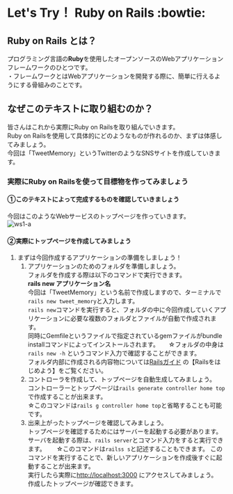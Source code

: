 # Let's Try！ Ruby on Rails :bowtie:
## Ruby on Rails とは？
プログラミング言語の**Ruby**を使用したオープンソースのWebアプリケーションフレームワークのひとつです。   
・フレームワークとはWebアプリケーションを開発する際に、簡単に行えるようにする骨組みのことです。

## なぜこのテキストに取り組むのか？
皆さんはこれから実際にRuby on Railsを取り組んでいきます。  
Ruby on Railsを使用して具体的にどのようなものが作れるのか、まずは体感してみましょう。  
今回は「TweetMemory」というTwitterのようなSNSサイトを作成していきます。  

### 実際にRuby on Railsを使って目標物を作ってみましょう
#### ①このテキストによって完成するものを確認していきましょう
今回はこのようなWebサービスのトップページを作っていきます。   
![ws1-a](https://user-images.githubusercontent.com/64009174/80331023-e1486c00-8881-11ea-9aad-7e8a4d9b7e11.png)


#### ②実際にトップページを作成してみましょう
1. まずは今回作成するアプリケーションの準備をしましょう！  
   1. アプリケーションのためのフォルダを準備しましょう。  
    フォルダを作成する際は以下のコマンドで実行できます。  
    __rails new アプリケーション名__  
    今回は「TweetMemory」という名前で作成しますので、ターミナルで`rails new tweet_memory`と入力します。  
    `rails new`コマンドを実行すると、フォルダの中に今回作成していくアプリケーションに必要な複数のフォルダとファイルが自動で作成されます。  
    同時にGemfileというファイルで指定されているgemファイルがbundle installコマンドによってインストールされます。    　
    ☆フォルダの中身は `rails new -h` というコマンド入力で確認することができます。  
     フォルダ内部に作成される内容物については[Railsガイド](https://railsguides.jp/) の【Railsをはじめよう】をご覧ください。  
   1. コントローラを作成して、トップページを自動生成してみましょう。  
      コントローラーとトップページは`rails generate controller home top`で作成することが出来ます。  
      ☆このコマンドは`rails g controller home top`と省略することも可能です。
   1. 出来上がったトップページを確認してみましょう。  
      トップページを確認するためにはサーバーを起動する必要があります。  
      サーバを起動する際は、`rails server`とコマンド入力をすると実行できます。　　
      ☆このコマンドは`railss s`と記述することもできます。
      このコマンドを実行することで、新しいアプリケーションを作成後すぐに起動することが出来ます。  
      実行したら実際に[http://localhost:3000](http://localhost:3000) にアクセスしてみましょう。  
      作成したトップページが確認できます。
